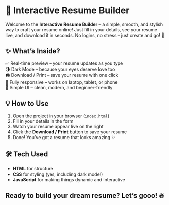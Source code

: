 # 🌟 Interactive Resume Builder

Welcome to the **Interactive Resume Builder** – a simple, smooth, and stylish way to craft your resume online! Just fill in your details, see your resume live, and download it in seconds. No logins, no stress – just create and go! 🚀


## ✨ What’s Inside?

✅ Real-time preview – your resume updates as you type  
🌗 Dark Mode – because your eyes deserve love too  
🖨️ Download / Print – save your resume with one click  
📱 Fully responsive – works on laptop, tablet, or phone  
🎯 Simple UI – clean, modern, and beginner-friendly


## 💡 How to Use

1. Open the project in your browser (`index.html`)
2. Fill in your details in the form  
3. Watch your resume appear live on the right  
4. Click the **Download / Print** button to save your resume  
5. Done! You’ve got a resume that looks amazing ✨


## 🛠️ Tech Used

- **HTML** for structure  
- **CSS** for styling (yes, including dark mode!)  
- **JavaScript** for making things dynamic and interactive


## Ready to build your dream resume? Let’s gooo! 🔥

